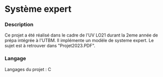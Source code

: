 # Système expert

### Description 

Ce projet a été réalisé dans le cadre de l'UV LO21 durant la 2eme année de prépa intégrée à l'UTBM. Il implémente un modèle de systeme expert. Le sujet est à retrouver dans "Projet2023.PDF". 

### Langage

Langages du projet : C

